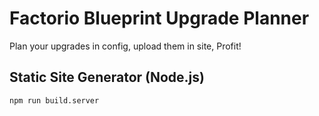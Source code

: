 # Factorio Blueprint Upgrade Planner

Plan your upgrades in config, upload them in site, Profit!

## Static Site Generator (Node.js)

```
npm run build.server
```
